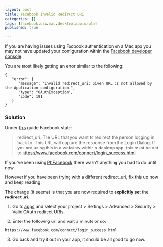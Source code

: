 ```yaml
---
layout: post
title: Facebook Invalid Redirect URI
categories: []
tags: [facebook,osx,mac,desktop,app,oauth]
published: true

---
```


If you are having issues using Facbook authentication on a Mac app you may not have updated your configuration within the [Facebook developer console](https://developers.facebook.com).

You are most likely getting an error similar to the following:

```
{
   "error": {
      "message": "Invalid redirect_uri: Given URL is not allowed by the Application configuration.",
      "type": "OAuthException",
      "code": 191
   }
}
```

### Solution

Under [this](https://developers.facebook.com/docs/facebook-login/manually-build-a-login-flow) guide Facebook state:

> redirect_uri. The URL that you want to redirect the person logging in back to. This URL will capture the response from the Login Dialog. If you are using this in a webview within a desktop app, this must be set to https://www.facebook.com/connect/login_success.html

If you've been using [PhFacebook](https://github.com/philippec/PhFacebook) there wasn't anything you had to do until now.

However if you have been trying with a different redirect_uri, fix this up now and keep reading.

The change (it seems) is that you are now required to **explicitly set** the **redirect uri**.

1. Go to [apps](https://developers.facebook.com/apps) and select your project > Settings > Advanced > Security > Valid OAuth redirect URIs.

2. Enter the following url and wait a minute or so:

```
https://www.facebook.com/connect/login_success.html
```

3. Go back and try it out in your app, it should be all good to go now.